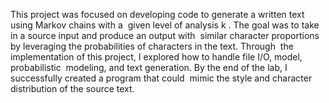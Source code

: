 This project was focused on developing code to generate a written text using Markov chains with a‬
‭ given level of analysis‬‭ k‬‭ . The goal was to take in a source input and produce an output with‬
‭ similar character proportions by leveraging the probabilities of characters in the text. Through‬
‭ the implementation of this project, I explored how to handle file I/O, model, probabilistic‬
‭ modeling, and text generation. By the end of the lab, I successfully created a program that could‬
‭ mimic the style and character distribution of the source text.‬
